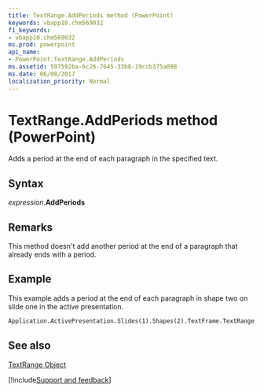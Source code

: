 ```yaml
---
title: TextRange.AddPeriods method (PowerPoint)
keywords: vbapp10.chm569032
f1_keywords:
- vbapp10.chm569032
ms.prod: powerpoint
api_name:
- PowerPoint.TextRange.AddPeriods
ms.assetid: 597592ba-6c26-7645-33b8-19ccb375a098
ms.date: 06/08/2017
localization_priority: Normal
---
```



# TextRange.AddPeriods method (PowerPoint)

Adds a period at the end of each paragraph in the specified text.


## Syntax

_expression_.**AddPeriods**




## Remarks

This method doesn't add another period at the end of a paragraph that already ends with a period.


## Example

This example adds a period at the end of each paragraph in shape two on slide one in the active presentation.


```vb
Application.ActivePresentation.Slides(1).Shapes(2).TextFrame.TextRange.AddPeriods
```


## See also


[TextRange Object](PowerPoint.TextRange.md)

[!include[Support and feedback](~/includes/feedback-boilerplate.md)]